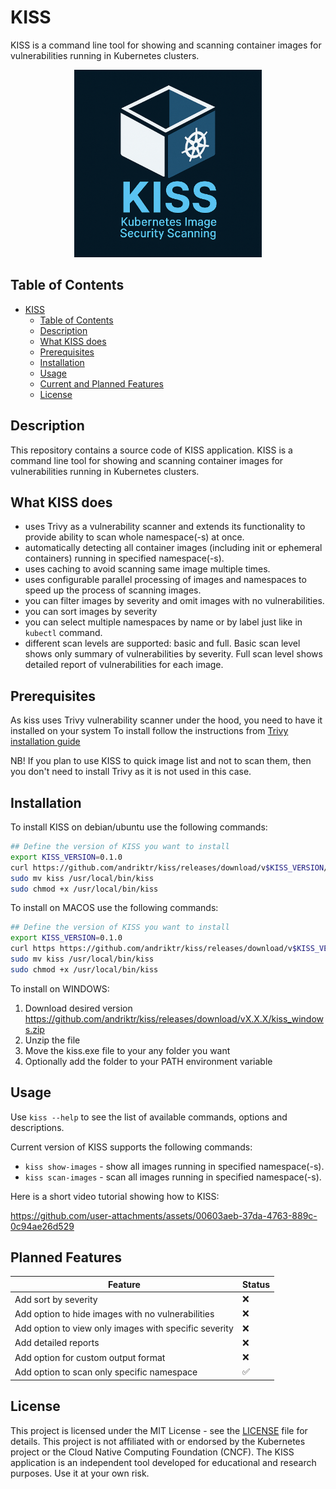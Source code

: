 # KISS

KISS is a command line tool for showing and scanning container images for vulnerabilities running in Kubernetes clusters.

<p align="center"><img src="images/kiss-logo.png" alt="KISS Logo" width="300"/></p>

## Table of Contents

- [KISS](#kiss)
  - [Table of Contents](#table-of-contents)
  - [Description](#description)
  - [What KISS does](#what-kiss-does)
  - [Prerequisites](#prerequisites)
  - [Installation](#installation)
  - [Usage](#usage)
  - [Current and Planned Features](#current-and-planned-features)
  - [License](#license)

## Description

This repository contains a source code of KISS application.
KISS is a command line tool for showing and scanning container images for vulnerabilities running in Kubernetes clusters.

## What KISS does

- uses Trivy as a vulnerability scanner and extends its functionality to provide ability to scan whole namespace(-s) at once. 
- automatically detecting all container images (including init or ephemeral containers) running in specified namespace(-s).
- uses caching to avoid scanning same image multiple times.
- uses configurable parallel processing of images and namespaces to speed up the process of scanning images.
- you can filter images by severity and omit images with no vulnerabilities.
- you can sort images by severity
- you can select multiple namespaces by name or by label just like in `kubectl` command.
- different scan levels are supported: basic and full. Basic scan level shows only summary of vulnerabilities by severity. Full scan level shows detailed report of vulnerabilities for each image.

## Prerequisites

As kiss uses Trivy vulnerability scanner under the hood, you need to have it installed on your system
To install follow the instructions from [Trivy installation guide](https://trivy.dev/latest/getting-started/installation/)

NB! If you plan to use KISS to quick image list and not to scan them, then you don't need to install Trivy as it is not used in this case.

## Installation

To install KISS on debian/ubuntu use the following commands:

```bash
## Define the version of KISS you want to install
export KISS_VERSION=0.1.0
curl https://github.com/andriktr/kiss/releases/download/v$KISS_VERSION/kiss_Linux.tar.gz | tar -xz
sudo mv kiss /usr/local/bin/kiss
sudo chmod +x /usr/local/bin/kiss
```

To install on  MACOS use the following commands:

```bash
## Define the version of KISS you want to install
export KISS_VERSION=0.1.0
curl https https://github.com/andriktr/kiss/releases/download/v$KISS_VERSION/kiss_macOS.tar.gz | tar -xz
sudo mv kiss /usr/local/bin/kiss
sudo chmod +x /usr/local/bin/kiss
```

To install on WINDOWS:

1. Download desired version https://github.com/andriktr/kiss/releases/download/vX.X.X/kiss_windows.zip
2. Unzip the file
3. Move the kiss.exe file to your any folder you want
4. Optionally add the folder to your PATH environment variable

## Usage

Use `kiss --help` to see the list of available commands, options and descriptions.

Current version of KISS supports the following commands:

- `kiss show-images` - show all images running in specified namespace(-s).
- `kiss scan-images` - scan all images running in specified namespace(-s).

Here is a short video tutorial showing how to KISS:

https://github.com/user-attachments/assets/00603aeb-37da-4763-889c-0c94ae26d529

## Planned Features

Feature | Status
--- | ---
Add sort by severity | :x:
Add option to hide images with no vulnerabilities | :x:
Add option to view only images with specific severity | :x:
Add detailed reports | :x:
Add option for custom output format | :x:
Add option to scan only specific namespace | :white_check_mark:

## License

This project is licensed under the MIT License - see the [LICENSE](LICENSE) file for details.
This project is not affiliated with or endorsed by the Kubernetes project or the Cloud Native Computing Foundation (CNCF).
The KISS application is an independent tool developed for educational and research purposes. Use it at your own risk.
